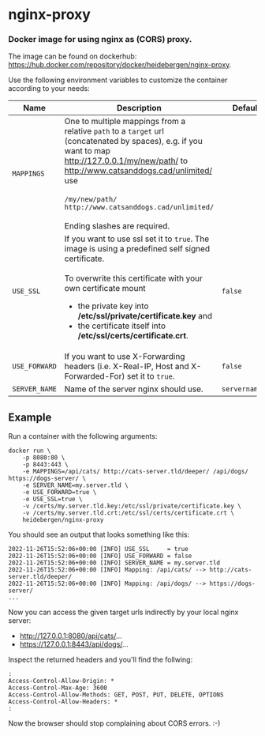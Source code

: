 # nginx-proxy

### Docker image for using nginx as (CORS) proxy.

The image can be found on dockerhub: https://hub.docker.com/repository/docker/heidebergen/nginx-proxy.

Use the following environment variables to customize the container according to your needs:

| Name             | Description                                                                                                                                                                                                                                                                             | Default value       |
|------------------|-----------------------------------------------------------------------------------------------------------------------------------------------------------------------------------------------------------------------------------------------------------------------------------------|---------------------|
| `MAPPINGS`       | One to multiple mappings from a relative `path` to a `target` url (concatenated by spaces), e.g. if you want to map http://127.0.0.1/my/new/path/ to http://www.catsanddogs.cad/unlimited/ use <br><br> `/my/new/path/ http://www.catsanddogs.cad/unlimited/` <br><br> Ending slashes are required.      |                     |
| `USE_SSL`        | If you want to use ssl set it to `true`. The image is using a predefined self signed certificate. <br><br> To overwrite this certificate with your own certificate mount <ul> <li> the private key into __/etc/ssl/private/certificate.key__ and </li> <li> the certificate itself into __/etc/ssl/certs/certificate.crt__.</li> </ul> | `false`               | 
| `USE_FORWARD`    | If you want to use X-Forwarding headers (i.e. X-Real-IP, Host and X-Forwarded-For) set it to `true`.                                                                                                                                                                                    | `false`               |
| `SERVER_NAME`    | Name of the server nginx should use.                                                                                                                                                                                                                                                    | `servername.default` |

## Example

Run a container with the following arguments:

```
docker run \
    -p 8080:80 \
    -p 8443:443 \
    -e MAPPINGS=/api/cats/ http://cats-server.tld/deeper/ /api/dogs/ https://dogs-server/ \
    -e SERVER_NAME=my.server.tld \
    -e USE_FORWARD=true \
    -e USE_SSL=true \
    -v /certs/my.server.tld.key:/etc/ssl/private/certificate.key \
    -v /certs/my.server.tld.crt:/etc/ssl/certs/certificate.crt \
    heidebergen/nginx-proxy
```

You should see an output that looks something like this:

```
2022-11-26T15:52:06+00:00 [INFO] USE_SSL     = true
2022-11-26T15:52:06+00:00 [INFO] USE_FORWARD = false
2022-11-26T15:52:06+00:00 [INFO] SERVER_NAME = my.server.tld
2022-11-26T15:52:06+00:00 [INFO] Mapping: /api/cats/ --> http://cats-server.tld/deeper/
2022-11-26T15:52:06+00:00 [INFO] Mapping: /api/dogs/ --> https://dogs-server/
...
```

Now you can access the given target urls indirectly by your local nginx server:

- http://127.0.0.1:8080/api/cats/...
- https://127.0.0.1:8443/api/dogs/...

Inspect the returned headers and you'll find the follwing:

```
:
Access-Control-Allow-Origin: *
Access-Control-Max-Age: 3600
Access-Control-Allow-Methods: GET, POST, PUT, DELETE, OPTIONS
Access-Control-Allow-Headers: *
:
```
Now the browser should stop complaining about CORS errors. :-)

